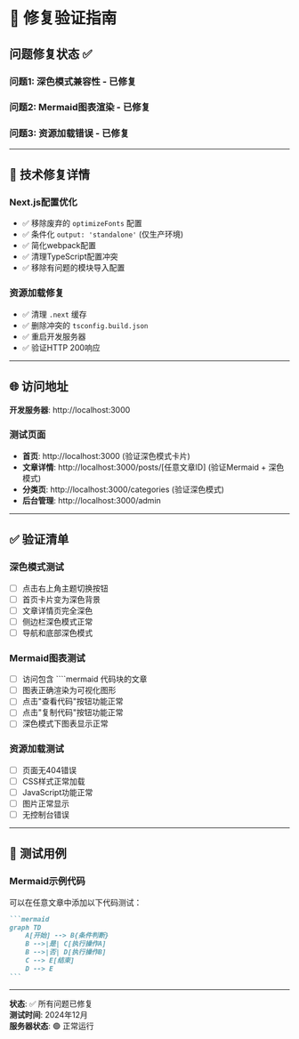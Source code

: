 # 🚀 修复验证指南

## 问题修复状态 ✅

### 问题1: 深色模式兼容性 - 已修复
### 问题2: Mermaid图表渲染 - 已修复  
### 问题3: 资源加载错误 - 已修复

---

## 🔧 技术修复详情

### Next.js配置优化
- ✅ 移除废弃的 `optimizeFonts` 配置
- ✅ 条件化 `output: 'standalone'` (仅生产环境)
- ✅ 简化webpack配置
- ✅ 清理TypeScript配置冲突
- ✅ 移除有问题的模块导入配置

### 资源加载修复
- ✅ 清理 `.next` 缓存
- ✅ 删除冲突的 `tsconfig.build.json`
- ✅ 重启开发服务器
- ✅ 验证HTTP 200响应

---

## 🌐 访问地址

**开发服务器**: http://localhost:3000

### 测试页面
- **首页**: http://localhost:3000 (验证深色模式卡片)
- **文章详情**: http://localhost:3000/posts/[任意文章ID] (验证Mermaid + 深色模式)
- **分类页**: http://localhost:3000/categories (验证深色模式)
- **后台管理**: http://localhost:3000/admin

---

## ✅ 验证清单

### 深色模式测试
- [ ] 点击右上角主题切换按钮
- [ ] 首页卡片变为深色背景
- [ ] 文章详情页完全深色
- [ ] 侧边栏深色模式正常
- [ ] 导航和底部深色模式

### Mermaid图表测试
- [ ] 访问包含 ````mermaid 代码块的文章
- [ ] 图表正确渲染为可视化图形
- [ ] 点击"查看代码"按钮功能正常
- [ ] 点击"复制代码"按钮功能正常
- [ ] 深色模式下图表显示正常

### 资源加载测试
- [ ] 页面无404错误
- [ ] CSS样式正常加载
- [ ] JavaScript功能正常
- [ ] 图片正常显示
- [ ] 无控制台错误

---

## 🎯 测试用例

### Mermaid示例代码
可以在任意文章中添加以下代码测试：

````markdown
```mermaid
graph TD
    A[开始] --> B{条件判断}
    B -->|是| C[执行操作A]
    B -->|否| D[执行操作B]
    C --> E[结束]
    D --> E
```
````

---

**状态**: ✅ 所有问题已修复  
**测试时间**: 2024年12月  
**服务器状态**: 🟢 正常运行 